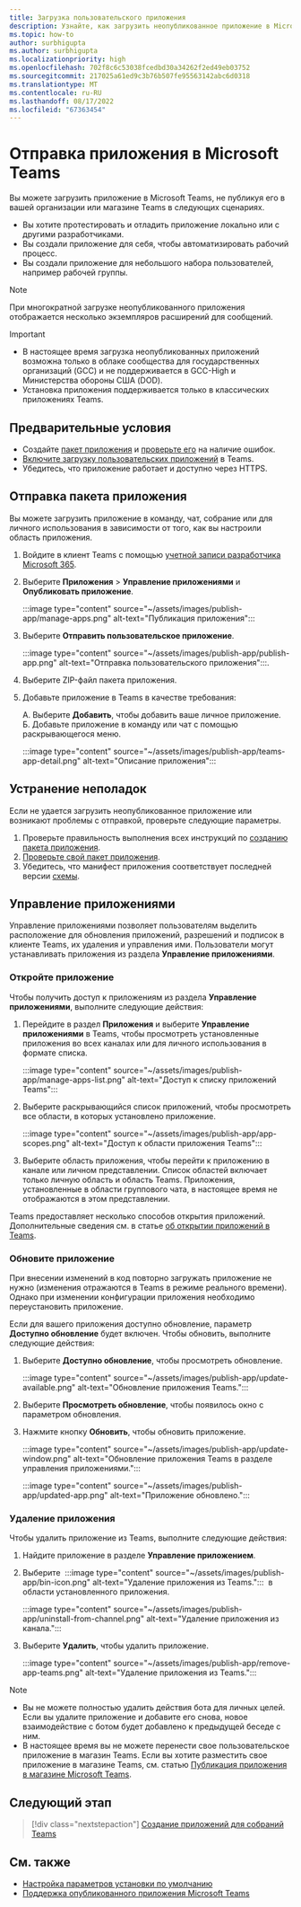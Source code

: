 ```yaml
---
title: Загрузка пользовательского приложения
description: Узнайте, как загрузить неопубликованное приложение в Microsoft Teams. Загрузка неопубликованного приложения часто используется при тестировании и отладке приложения во время разработки.
ms.topic: how-to
author: surbhigupta
ms.author: surbhigupta
ms.localizationpriority: high
ms.openlocfilehash: 702f8c6c53038fcedbd30a34262f2ed49eb03752
ms.sourcegitcommit: 217025a61ed9c3b76b507fe95563142abc6d0318
ms.translationtype: MT
ms.contentlocale: ru-RU
ms.lasthandoff: 08/17/2022
ms.locfileid: "67363454"
---
```

# <a name="upload-your-app-in-teams"></a>Отправка приложения в Microsoft Teams

Вы можете загрузить приложение в Microsoft Teams, не публикуя его в вашей организации или магазине Teams в следующих сценариях.

* Вы хотите протестировать и отладить приложение локально или с другими разработчиками.
* Вы создали приложение для себя, чтобы автоматизировать рабочий процесс.
* Вы создали приложение для небольшого набора пользователей, например рабочей группы.

> [!NOTE]
> При многократной загрузке неопубликованного приложения отображается несколько экземпляров расширений для сообщений.

> [!IMPORTANT]
>
> * В настоящее время загрузка неопубликованных приложений возможна только в облаке сообщества для государственных организаций (GCC) и не поддерживается в GCC-High и Министерства обороны США (DOD).
> * Установка приложения поддерживается только в классических приложениях Teams.

## <a name="prerequisites"></a>Предварительные условия

* Создайте [пакет приложения](~/concepts/build-and-test/apps-package.md) и [проверьте его](https://dev.teams.microsoft.com/appvalidation.html) на наличие ошибок.
* [Включите загрузку пользовательских приложений](~/concepts/build-and-test/prepare-your-o365-tenant.md#enable-custom-teams-apps-and-turn-on-custom-app-uploading) в Teams.
* Убедитесь, что приложение работает и доступно через HTTPS.

## <a name="upload-your-app"></a>Отправка пакета приложения

Вы можете загрузить приложение в команду, чат, собрание или для личного использования в зависимости от того, как вы настроили область приложения.

1. Войдите в клиент Teams с помощью [учетной записи разработчика Microsoft 365](https://developer.microsoft.com/en-us/microsoft-365/dev-program).
1. Выберите **Приложения** > **Управление приложениями** и **Опубликовать приложение**.

    :::image type="content" source="~/assets/images/publish-app/manage-apps.png" alt-text="Публикация приложения":::

1. Выберите **Отправить пользовательское приложение**.

   :::image type="content" source="~/assets/images/publish-app/publish-app.png" alt-text="Отправка пользовательского приложения":::.

1. Выберите ZIP-файл пакета приложения.
1. Добавьте приложение в Teams в качестве требования:</br>

   А. Выберите **Добавить**, чтобы добавить ваше личное приложение.</br>Б. Добавьте приложение в команду или чат с помощью раскрывающегося меню.

    :::image type="content" source="~/assets/images/publish-app/teams-app-detail.png" alt-text="Описание приложения":::

## <a name="troubleshoot"></a>Устранение неполадок

Если не удается загрузить неопубликованное приложение или возникают проблемы с отправкой, проверьте следующие параметры.

1. Проверьте правильность выполнения всех инструкций по [созданию пакета приложения](../../concepts/build-and-test/apps-package.md).
1. [Проверьте свой пакет приложения](https://dev.teams.microsoft.com/appvalidation.html).
1. Убедитесь, что манифест приложения соответствует последней версии [схемы](../../resources/schema/manifest-schema.md).

## <a name="manage-your-apps"></a>Управление приложениями

Управление приложениями позволяет пользователям выделить расположение для обновления приложений, разрешений и подписок в клиенте Teams, их удаления и управления ими. Пользователи могут устанавливать приложения из раздела **Управление приложениями**.

### <a name="access-your-app"></a>Откройте приложение

Чтобы получить доступ к приложениям из раздела **Управление приложениями**, выполните следующие действия:

1. Перейдите в раздел **Приложения** и выберите **Управление приложениями** в Teams, чтобы просмотреть установленные приложения во всех каналах или для личного использования в формате списка.

    :::image type="content" source="~/assets/images/publish-app/manage-apps-list.png" alt-text="Доступ к списку приложений Teams":::

1. Выберите раскрывающийся список приложений, чтобы просмотреть все области, в которых установлено приложение.

    :::image type="content" source="~/assets/images/publish-app/app-scopes.png" alt-text="Доступ к области приложения Teams":::

1. Выберите область приложения, чтобы перейти к приложению в канале или личном представлении. Список областей включает только личную область и область Teams. Приложения, установленные в области группового чата, в настоящее время не отображаются в этом представлении.

Teams предоставляет несколько способов открытия приложений. Дополнительные сведения см. в статье [об открытии приложений в Teams](https://support.microsoft.com/office/access-your-apps-in-teams-0758cb09-9e85-40e7-a974-51df7734646a).

### <a name="update-your-app"></a>Обновите приложение

При внесении изменений в код повторно загружать приложение не нужно (изменения отражаются в Teams в режиме реального времени). Однако при изменении конфигурации приложения необходимо переустановить приложение.

Если для вашего приложения доступно обновление, параметр **Доступно обновление** будет включен. Чтобы обновить, выполните следующие действия:

1. Выберите **Доступно обновление**, чтобы просмотреть обновление.

     :::image type="content" source="~/assets/images/publish-app/update-available.png" alt-text="Обновление приложения Teams.":::

1. Выберите **Просмотреть обновление**, чтобы появилось окно с параметром обновления.
1. Нажмите кнопку **Обновить**, чтобы обновить приложение.

     :::image type="content" source="~/assets/images/publish-app/update-window.png" alt-text="Обновление приложения Teams в разделе управления приложениями.":::

     :::image type="content" source="~/assets/images/publish-app/updated-app.png" alt-text="Приложение обновлено.":::

### <a name="remove-your-app"></a>Удаление приложения

Чтобы удалить приложение из Teams, выполните следующие действия:

1. Найдите приложение в разделе **Управление приложением**.

1. Выберите &nbsp;:::image type="content" source="~/assets/images/publish-app/bin-icon.png" alt-text="Удаление приложения из Teams.":::&nbsp; в области установленного приложения.

    :::image type="content" source="~/assets/images/publish-app/uninstall-from-channel.png" alt-text="Удаление приложения из канала.":::

1. Выберите **Удалить**, чтобы удалить приложение.

    :::image type="content" source="~/assets/images/publish-app/remove-app-teams.png" alt-text="Удаление приложения из Teams.":::

> [!NOTE]
>
> * Вы не можете полностью удалить действия бота для личных целей. Если вы удалите приложение и добавите его снова, новое взаимодействие с ботом будет добавлено к предыдущей беседе с ним.
> * В настоящее время вы не можете перенести свое пользовательское приложение в магазин Teams. Если вы хотите разместить свое приложение в магазине Teams, см. статью [Публикация приложения в магазине Microsoft Teams](appsource/publish.md).

## <a name="next-step"></a>Следующий этап

> [!div class="nextstepaction"]
>[Создание приложений для собраний Teams](../../apps-in-teams-meetings/teams-apps-in-meetings.md)

## <a name="see-also"></a>См. также

* [Настройка параметров установки по умолчанию](~/concepts/deploy-and-publish/add-default-install-scope.md)
* [Поддержка опубликованного приложения Microsoft Teams](~/concepts/deploy-and-publish/appsource/post-publish/overview.md)
